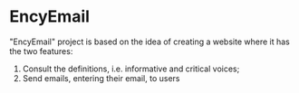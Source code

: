 # EncyEmail

"EncyEmail" project is based on the idea of creating a website where it has the two features:
1. Consult the definitions, i.e. informative and critical voices;
2. Send emails, entering their email, to users
